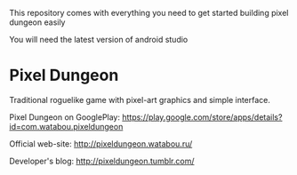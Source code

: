This repository comes with everything you need to get started building pixel dungeon easily

You will need the latest version of android studio


Pixel Dungeon
=============

Traditional roguelike game with pixel-art graphics and simple interface.

Pixel Dungeon on GooglePlay: 
https://play.google.com/store/apps/details?id=com.watabou.pixeldungeon

Official web-site: 
http://pixeldungeon.watabou.ru/

Developer's blog: 
http://pixeldungeon.tumblr.com/
